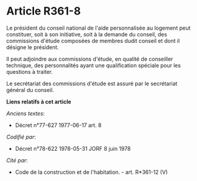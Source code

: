 # Article R361-8

Le président du conseil national de l'aide personnalisée au logement peut constituer, soit à son initiative, soit à la
demande du conseil, des commissions d'étude composées de membres dudit conseil et dont il désigne le président.

Il peut adjoindre aux commissions d'étude, en qualité de conseiller technique, des personnalités ayant une qualification
spéciale pour les questions à traiter.

Le secrétariat des commissions d'étude est assuré par le secrétariat général du conseil.

**Liens relatifs à cet article**

_Anciens textes_:

  - Décret n°77-627 1977-06-17 art. 8

_Codifié par_:

  - Décret n°78-622 1978-05-31 JORF 8 juin 1978

_Cité par_:

  - Code de la construction et de l'habitation. - art. R*361-12 (V)
